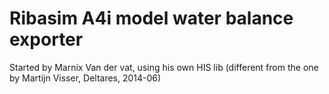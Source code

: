 # Ribasim A4i model water balance exporter
Started by Marnix Van der vat, using his own HIS lib (different from the one by Martijn Visser, Deltares, 2014-06)
